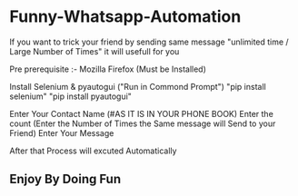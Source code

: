 # Funny-Whatsapp-Automation

If you want to trick your friend by sending same message "unlimited time / Large Number of Times" it will usefull for you

Pre prerequisite :-
Mozilla Firefox (Must be Installed)

Install Selenium & pyautogui ("Run in Commond Prompt")
"pip install selenium"
"pip install pyautogui"

Enter Your Contact Name (#AS IT IS IN YOUR PHONE BOOK)
Enter the count (Enter the Number of Times the Same message will Send to your Friend)
Enter Your Message

After that Process will excuted Automatically

## Enjoy By Doing Fun ##

